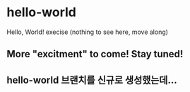 # hello-world
Hello, World! execise (nothing to see here, move along)
## More "excitment" to come! Stay tuned!
## hello-world 브랜치를 신규로 생성했는데...
